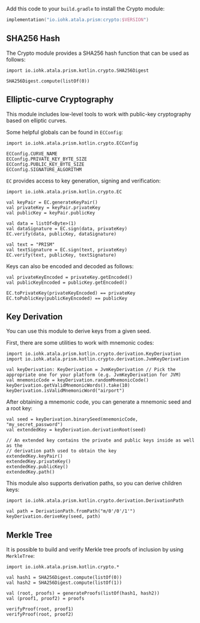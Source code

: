 Add this code to your `build.gradle` to install the Crypto module:

```kotlin
implementation("io.iohk.atala.prism:crypto:$VERSION")
```

## SHA256 Hash

The Crypto module provides a SHA256 hash function that can be used as follows:

```kotlin:ank
import io.iohk.atala.prism.kotlin.crypto.SHA256Digest

SHA256Digest.compute(listOf(0))
```

## Elliptic-curve Cryptography

This module includes low-level tools to work with public-key cryptography based on elliptic curves.

Some helpful globals can be found in `ECConfig`:
```kotlin:ank
import io.iohk.atala.prism.kotlin.crypto.ECConfig

ECConfig.CURVE_NAME
ECConfig.PRIVATE_KEY_BYTE_SIZE
ECConfig.PUBLIC_KEY_BYTE_SIZE
ECConfig.SIGNATURE_ALGORITHM
```

`EC` provides access to key generation, signing and verification:
```kotlin:ank
import io.iohk.atala.prism.kotlin.crypto.EC

val keyPair = EC.generateKeyPair()
val privateKey = keyPair.privateKey
val publicKey = keyPair.publicKey

val data = listOf<Byte>(1)
val dataSignature = EC.sign(data, privateKey)
EC.verify(data, publicKey, dataSignature)

val text = "PRISM"
val textSignature = EC.sign(text, privateKey)
EC.verify(text, publicKey, textSignature)
```

Keys can also be encoded and decoded as follows:
```kotlin:ank
val privateKeyEncoded = privateKey.getEncoded()
val publicKeyEncoded = publicKey.getEncoded()

EC.toPrivateKey(privateKeyEncoded) == privateKey
EC.toPublicKey(publicKeyEncoded) == publicKey
```

## Key Derivation

You can use this module to derive keys from a given seed.

First, there are some utilities to work with mnemonic codes:
```kotlin:ank
import io.iohk.atala.prism.kotlin.crypto.derivation.KeyDerivation
import io.iohk.atala.prism.kotlin.crypto.derivation.JvmKeyDerivation

val keyDerivation: KeyDerivation = JvmKeyDerivation // Pick the appropriate one for your platform (e.g. JvmKeyDerivation for JVM)
val mnemonicCode = keyDerivation.randomMnemonicCode()
keyDerivation.getValidMnemonicWords().take(10)
keyDerivation.isValidMnemonicWord("airport")
```

After obtaining a mnemonic code, you can generate a mnemonic seed and a root key:
```kotlin:ank
val seed = keyDerivation.binarySeed(mnemonicCode, "my_secret_password")
val extendedKey = keyDerivation.derivationRoot(seed)

// An extended key contains the private and public keys inside as well as the
// derivation path used to obtain the key
extendedKey.keyPair()
extendedKey.privateKey()
extendedKey.publicKey()
extendedKey.path()
```

This module also supports derivation paths, so you can derive children keys:
```kotlin:ank
import io.iohk.atala.prism.kotlin.crypto.derivation.DerivationPath

val path = DerivationPath.fromPath("m/0'/0'/1'")
keyDerivation.deriveKey(seed, path)
```

## Merkle Tree

It is possible to build and verify Merkle tree proofs of inclusion by using `MerkleTree`:
```kotlin:ank
import io.iohk.atala.prism.kotlin.crypto.*

val hash1 = SHA256Digest.compute(listOf(0))
val hash2 = SHA256Digest.compute(listOf(1))

val (root, proofs) = generateProofs(listOf(hash1, hash2))
val (proof1, proof2) = proofs

verifyProof(root, proof1)
verifyProof(root, proof2)
```
